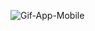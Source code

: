 ![Gif-App-Mobile](https://github.com/Quelvinmp/desafio-anlix/assets/117099025/a7d270c1-4b9f-44fd-b26f-e444e64ae565)

